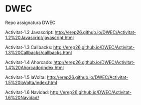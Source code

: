 DWEC
====

Repo assignatura DWEC

Activitat-1.2 Javascript: http://erep26.github.io/DWEC/Activitat-1.2%20Javascript/javascript.html

Activitat-1.3 Callbacks: http://erep26.github.io/DWEC/Activitat-1.3%20Callbacks/callbacks.html

Activitat-1.4 Ahorcado: http://erep26.github.io/DWEC/Activitat-1.4%20Ahorcado/index.html

Activitat-1.5 laVolta: http://erep26.github.io/DWEC/Activitat-1.5%20laVolta/index.html

Activitat-1.6 Navidad: http://erep26.github.io/DWEC/Activitat-1.6%20Navidad/